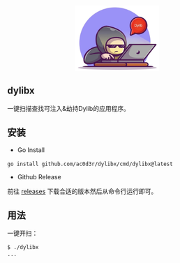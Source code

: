 <div align="center" >
    <img src="./docs/logo.jpg" style="height:150px"/>
</div>

## dylibx

一键扫描查找可注入&劫持Dylib的应用程序。

## 安装
- Go Install

`go install github.com/ac0d3r/dylibx/cmd/dylibx@latest`

- Github Release

前往 [releases](https://github.com/ac0d3r/dylibx/releases) 下载合适的版本然后从命令行运行即可。

## 用法

一键开扫：
```
$ ./dylibx
...
```
